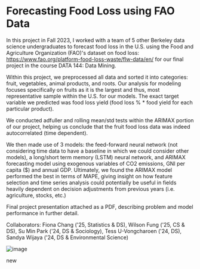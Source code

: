 # Forecasting Food Loss using FAO Data

In this project in Fall 2023, I worked with a team of 5 other Berkeley data science undergraduates to forecast food loss in the U.S. using the Food and Agriculture Organization (FAO)'s dataset on food loss: https://www.fao.org/platform-food-loss-waste/flw-data/en/ for our final project in the course DATA 144: Data Mining.

Within this project, we preprocessed all data and sorted it into categories: fruit, vegetables, animal products, and roots. Our analysis for modeling focuses specifically on fruits as it is the largest and thus, most representative sample within the U.S. for our models. The exact target variable we predicted was food loss yield (food loss % * food yield for each particular product). 

We conducted adfuller and rolling mean/std tests within the ARIMAX portion of our project, helping us conclude that the fruit food loss data was indeed autocorrelated (time dependent). 

We then made use of 3 models: the feed-forward neural network (not considering time data to have a baseline in which we could consider other models), a long/short term memory (LSTM) neural network, and ARIMAX forecasting model using exogenous variables of CO2 emissions, GNI per capita ($) and annual GDP. Ultimately, we found the ARIMAX model performed the best in terms of MAPE, giving insight on how feature selection and time series analysis could potentially be useful in fields heavily dependent on decision adjustments from previous years (i.e. agriculture, stocks, etc.)

Final project presentation attached as a PDF, describing problem and model performance in further detail.

Collaborators: Fiona Chang ('25, Statistics & DS), Wilson Fung ('25, CS & DS), Su Min Park ('24, DS & Sociology), Tess U-Vongcharoen ('24, DS), Sandya Wijaya ('24, DS & Environmental Science)

![image](https://github.com/bellaachang/food-waste-fao/assets/87054563/ec9be2dd-e138-4683-a1f8-58f8bd9ebfc4)

new